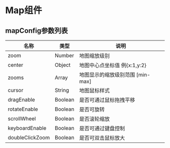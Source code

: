 Map组件
====
mapConfig参数列表
-----

名称 | 类型 | 说明
---- | --- |---
zoom | Number | 地图缩放级别
center | Object | 地图中心点坐标值 例{x:1,y:2}
zooms | Array | 地图显示的缩放级别范围 [min-max]
cursor | String  | 地图鼠标样式
dragEnable | Boolean | 是否可通过鼠标拖拽平移
rotateEnable | Boolean | 是否可旋转
scrollWheel | Boolean | 是否滚轮缩放
keyboardEnable | Boolean | 是否可通过键盘控制
doubleClickZoom| Boolean | 是否可双击鼠标放大

